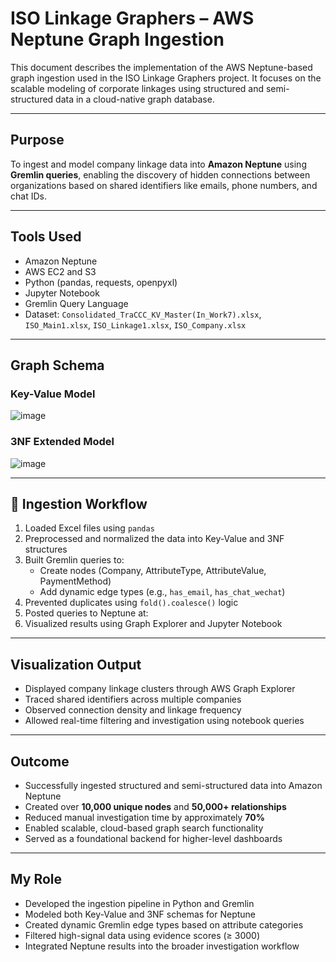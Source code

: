 #  ISO Linkage Graphers – AWS Neptune Graph Ingestion

This document describes the implementation of the AWS Neptune-based graph ingestion used in the ISO Linkage Graphers project. It focuses on the scalable modeling of corporate linkages using structured and semi-structured data in a cloud-native graph database.

---

##  Purpose

To ingest and model company linkage data into **Amazon Neptune** using **Gremlin queries**, enabling the discovery of hidden connections between organizations based on shared identifiers like emails, phone numbers, and chat IDs.

---

##  Tools Used

- Amazon Neptune
- AWS EC2 and S3
- Python (pandas, requests, openpyxl)
- Jupyter Notebook
- Gremlin Query Language
- Dataset: `Consolidated_TraCCC_KV_Master(In_Work7).xlsx`, `ISO_Main1.xlsx`, `ISO_Linkage1.xlsx`, `ISO_Company.xlsx`

---

##  Graph Schema

### Key-Value Model
![image](https://github.com/user-attachments/assets/e85e0425-ef26-42d3-8892-232075277274)


### 3NF Extended Model
![image](https://github.com/user-attachments/assets/4bf2301f-7808-43ae-8f8a-eb76d2bdd4f9)


---

## 🔁 Ingestion Workflow

1. Loaded Excel files using `pandas`
2. Preprocessed and normalized the data into Key-Value and 3NF structures
3. Built Gremlin queries to:
   - Create nodes (Company, AttributeType, AttributeValue, PaymentMethod)
   - Add dynamic edge types (e.g., `has_email`, `has_chat_wechat`)
4. Prevented duplicates using `fold().coalesce()` logic
5. Posted queries to Neptune at:
6. Visualized results using Graph Explorer and Jupyter Notebook

---

## Visualization Output

- Displayed company linkage clusters through AWS Graph Explorer
- Traced shared identifiers across multiple companies
- Observed connection density and linkage frequency
- Allowed real-time filtering and investigation using notebook queries

---

##  Outcome

- Successfully ingested structured and semi-structured data into Amazon Neptune
- Created over **10,000 unique nodes** and **50,000+ relationships**
- Reduced manual investigation time by approximately **70%**
- Enabled scalable, cloud-based graph search functionality
- Served as a foundational backend for higher-level dashboards

---

##  My Role

- Developed the ingestion pipeline in Python and Gremlin
- Modeled both Key-Value and 3NF schemas for Neptune
- Created dynamic Gremlin edge types based on attribute categories
- Filtered high-signal data using evidence scores (≥ 3000)
- Integrated Neptune results into the broader investigation workflow


